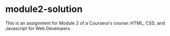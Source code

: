 # module2-solution
This is an assignment for Module 2 of a Coursera's course: HTML, CSS, and Javascript for Web Developers.
